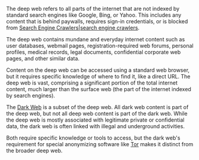 The deep web refers to all parts of the internet that are not indexed by standard search engines like Google, Bing, or Yahoo. This includes any content that is behind paywalls, requires sign-in credentials, or is blocked from [Search Engine Crawlers|search engine crawlers]().

The deep web contains mundane and everyday internet content such as user databases, webmail pages, registration-required web forums, personal profiles, medical records, legal documents, confidential corporate web pages, and other similar data.

Content on the deep web can be accessed using a standard web browser, but it requires specific knowledge of where to find it, like a direct URL. The deep web is vast, comprising a significant portion of the total internet content, much larger than the surface web (the part of the internet indexed by search engines).

The [Dark Web]() is a subset of the deep web. All dark web content is part of the deep web, but not all deep web content is part of the dark web. While the deep web is mostly associated with legitimate private or confidential data, the dark web is often linked with illegal and underground activities.

Both require specific knowledge or tools to access, but the dark web's requirement for special anonymizing software like [Tor]() makes it distinct from the broader deep web.

